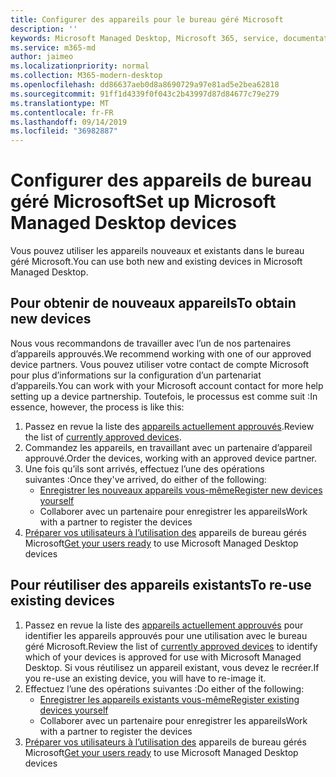 ```yaml
---
title: Configurer des appareils pour le bureau géré Microsoft
description: ''
keywords: Microsoft Managed Desktop, Microsoft 365, service, documentation
ms.service: m365-md
author: jaimeo
ms.localizationpriority: normal
ms.collection: M365-modern-desktop
ms.openlocfilehash: dd86637aeb0d8a8690729a97e81ad5e2bea62818
ms.sourcegitcommit: 91ff1d4339f0f043c2b43997d87d84677c79e279
ms.translationtype: MT
ms.contentlocale: fr-FR
ms.lasthandoff: 09/14/2019
ms.locfileid: "36982887"
---
```

# <a name="set-up-microsoft-managed-desktop-devices"></a><span data-ttu-id="61a78-103">Configurer des appareils de bureau géré Microsoft</span><span class="sxs-lookup"><span data-stu-id="61a78-103">Set up Microsoft Managed Desktop devices</span></span>

<span data-ttu-id="61a78-104">Vous pouvez utiliser les appareils nouveaux et existants dans le bureau géré Microsoft.</span><span class="sxs-lookup"><span data-stu-id="61a78-104">You can use both new and existing devices in Microsoft Managed Desktop.</span></span>

## <a name="to-obtain-new-devices"></a><span data-ttu-id="61a78-105">Pour obtenir de nouveaux appareils</span><span class="sxs-lookup"><span data-stu-id="61a78-105">To obtain new devices</span></span>

<span data-ttu-id="61a78-106">Nous vous recommandons de travailler avec l’un de nos partenaires d’appareils approuvés.</span><span class="sxs-lookup"><span data-stu-id="61a78-106">We recommend working with one of our approved device partners.</span></span> <span data-ttu-id="61a78-107">Vous pouvez utiliser votre contact de compte Microsoft pour plus d’informations sur la configuration d’un partenariat d’appareils.</span><span class="sxs-lookup"><span data-stu-id="61a78-107">You can work with your Microsoft account contact for more help setting up a device partnership.</span></span> <span data-ttu-id="61a78-108">Toutefois, le processus est comme suit :</span><span class="sxs-lookup"><span data-stu-id="61a78-108">In essence, however, the process is like this:</span></span>

1. <span data-ttu-id="61a78-109">Passez en revue la liste des [appareils actuellement approuvés](../service-description/device-list.md).</span><span class="sxs-lookup"><span data-stu-id="61a78-109">Review the list of [currently approved devices](../service-description/device-list.md).</span></span>
2. <span data-ttu-id="61a78-110">Commandez les appareils, en travaillant avec un partenaire d’appareil approuvé.</span><span class="sxs-lookup"><span data-stu-id="61a78-110">Order the devices, working with an approved device partner.</span></span>
3. <span data-ttu-id="61a78-111">Une fois qu’ils sont arrivés, effectuez l’une des opérations suivantes :</span><span class="sxs-lookup"><span data-stu-id="61a78-111">Once they've arrived, do either of the following:</span></span>
    - [<span data-ttu-id="61a78-112">Enregistrer les nouveaux appareils vous-même</span><span class="sxs-lookup"><span data-stu-id="61a78-112">Register new devices yourself</span></span>](register-devices-self.md)
    - <span data-ttu-id="61a78-113">Collaborer avec un partenaire pour enregistrer les appareils</span><span class="sxs-lookup"><span data-stu-id="61a78-113">Work with a partner to register the devices</span></span>
4. <span data-ttu-id="61a78-114">[Préparer vos utilisateurs à l’utilisation des](get-started-devices.md) appareils de bureau gérés Microsoft</span><span class="sxs-lookup"><span data-stu-id="61a78-114">[Get your users ready](get-started-devices.md) to use Microsoft Managed Desktop devices</span></span>

## <a name="to-re-use-existing-devices"></a><span data-ttu-id="61a78-115">Pour réutiliser des appareils existants</span><span class="sxs-lookup"><span data-stu-id="61a78-115">To re-use existing devices</span></span>

1. <span data-ttu-id="61a78-116">Passez en revue la liste des [appareils actuellement approuvés](../service-description/device-list.md) pour identifier les appareils approuvés pour une utilisation avec le bureau géré Microsoft.</span><span class="sxs-lookup"><span data-stu-id="61a78-116">Review the list of [currently approved devices](../service-description/device-list.md) to identify which of your devices is approved for use with Microsoft Managed Desktop.</span></span> <span data-ttu-id="61a78-117">Si vous réutilisez un appareil existant, vous devez le recréer.</span><span class="sxs-lookup"><span data-stu-id="61a78-117">If you re-use an existing device, you will have to re-image it.</span></span>
2. <span data-ttu-id="61a78-118">Effectuez l’une des opérations suivantes :</span><span class="sxs-lookup"><span data-stu-id="61a78-118">Do either of the following:</span></span>
    - [<span data-ttu-id="61a78-119">Enregistrer les appareils existants vous-même</span><span class="sxs-lookup"><span data-stu-id="61a78-119">Register existing devices yourself</span></span>](register-reused-devices-self.md)
    - <span data-ttu-id="61a78-120">Collaborer avec un partenaire pour enregistrer les appareils</span><span class="sxs-lookup"><span data-stu-id="61a78-120">Work with a partner to register the devices</span></span>
3. <span data-ttu-id="61a78-121">[Préparer vos utilisateurs à l’utilisation des](get-started-devices.md) appareils de bureau gérés Microsoft</span><span class="sxs-lookup"><span data-stu-id="61a78-121">[Get your users ready](get-started-devices.md) to use Microsoft Managed Desktop devices</span></span>
